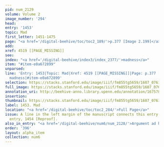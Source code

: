 ```yaml
---
pid: num_2129
volume: Volume 2
image_number: '294'
head:
entry: '1453'
topic: Mad
first_letter: 1451-1475
page: "<a href='/digital-beehive/toc/toc2_189/'>p.377 [Image 2.199]</a>"
add:
xref: 4519 [[PAGE_MISSING]]
see:
index: "<a href='/digital-beehive/index3/index_2377/'>madness</a>"
item: "#item-e0a672899"
unparsed:
line: 'Entry: 1453|Topic: Mad|Xref: 4519 [[PAGE_MISSING]]|Page: p.377 [Image 2.199]|Index:
  madness|#item-e0a672899'
selection: https://stacks.stanford.edu/image/iiif/fm855tg5659/1607_0761/884,2359,2859,612/full/0/default.jpg
full_image: https://stacks.stanford.edu/image/iiif/fm855tg5659/1607_0761/full/full/0/default.jpg
annotation_uri: http://beehive-anno.library.upenn.edu/annotation/1675787326331
insertion:
thumbnail: https://stacks.stanford.edu/image/iiif/fm855tg5659/1607_0761/884,2359,600,180/250,/0/default.jpg
label: 1453. Mad
location: "<a href='/digital-beehive/toc/toc2_284/'>Full Page</a>"
issue: A line in the left margin of the manuscript connects this entry to the following
  entry, 1454 [Reproof].
also_in_entry: "<a href='/digital-beehive/num6/num_2128/'>Argument ad hominem</a>"
order: '396'
layout: alpha_item
collection: num6
---
```

